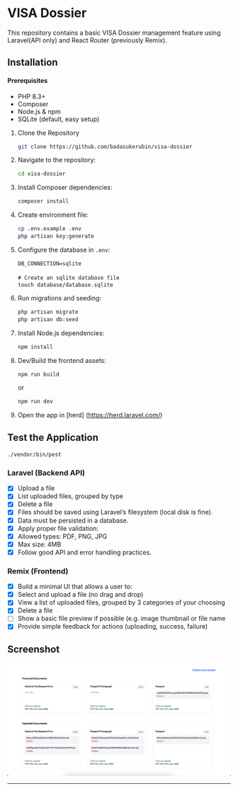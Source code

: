 # VISA Dossier

This repository contains a basic VISA Dossier management feature using Laravel(API only) and React Router (previously Remix).

## Installation

#### Prerequisites

-   PHP 8.3+
-   Composer
-   Node.js & npm
-   SQLite (default, easy setup)

1. Clone the Repository

    ```bash
    git clone https://github.com/badasukerubin/visa-dossier
    ```

2. Navigate to the repository:

    ```bash
    cd visa-dossier
    ```

3. Install Composer dependencies:

    ```bash
    composer install
    ```

4. Create environment file:

    ```bash
    cp .env.example .env
    php artisan key:generate
    ```

5. Configure the database in `.env`:

    ```
    DB_CONNECTION=sqlite

    # Create an sqlite database file
    touch database/database.sqlite
    ```

6. Run migrations and seeding:

    ```bash
    php artisan migrate
    php artisan db:seed
    ```

7. Install Node.js dependencies:

    ```bash
    npm install
    ```

8. Dev/Build the frontend assets:

    ```bash
    npm run build
    ```

    or

    ```bash
    npm run dev
    ```

9. Open the app in [herd] (https://herd.laravel.com/)

## Test the Application

```bash
./vendor/bin/pest
```

### Laravel (Backend API)

-   [x] Upload a file
-   [x] List uploaded files, grouped by type
-   [x] Delete a file
-   [x] Files should be saved using Laravel’s filesystem (local disk is fine).
-   [x] Data must be persisted in a database.
-   [x] Apply proper file validation:
-   [x] Allowed types: PDF, PNG, JPG
-   [x] Max size: 4MB
-   [x] Follow good API and error handling practices.

### Remix (Frontend)

-   [x] Build a minimal UI that allows a user to:
-   [x] Select and upload a file (no drag and drop)
-   [x] View a list of uploaded files, grouped by 3 categories of your choosing
-   [x] Delete a file
-   [ ] Show a basic file preview if possible (e.g. image thumbnail or file name
-   [x] Provide simple feedback for actions (uploading, success, failure)

## Screenshot

![alt text](image.png)

---
